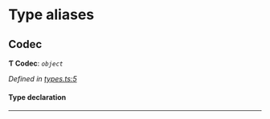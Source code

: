 

# Type aliases

<a id="codec"></a>

##  Codec

**Ƭ Codec**: *`object`*

*Defined in [types.ts:5](https://github.com/polkadot-js/common/blob/830ca31/packages/trie-codec/src/types.ts#L5)*

#### Type declaration

___

